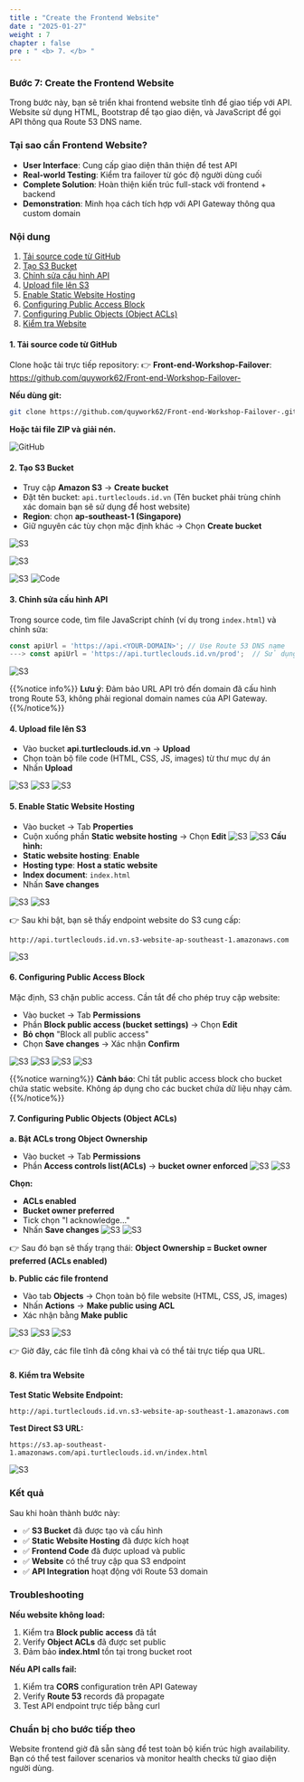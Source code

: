 ```yaml
---
title : "Create the Frontend Website"
date : "2025-01-27" 
weight : 7
chapter : false
pre : " <b> 7. </b> "
---
```


### Bước 7: Create the Frontend Website

Trong bước này, bạn sẽ triển khai frontend website tĩnh để giao tiếp với API. Website sử dụng HTML, Bootstrap để tạo giao diện, và JavaScript để gọi API thông qua Route 53 DNS name.

### Tại sao cần Frontend Website?

- **User Interface**: Cung cấp giao diện thân thiện để test API
- **Real-world Testing**: Kiểm tra failover từ góc độ người dùng cuối
- **Complete Solution**: Hoàn thiện kiến trúc full-stack với frontend + backend
- **Demonstration**: Minh họa cách tích hợp với API Gateway thông qua custom domain

### Nội dung


1. [Tải source code từ GitHub](#2-tải-source-code-từ-github)
2. [Tạo S3 Bucket](#1-tạo-s3-bucket)
3. [Chỉnh sửa cấu hình API](#3-chỉnh-sửa-cấu-hình-api)
4. [Upload file lên S3](#4-upload-file-lên-s3)
5. [Enable Static Website Hosting](#5-enable-static-website-hosting)
6. [Configuring Public Access Block](#6-configuring-public-access-block)
7. [Configuring Public Objects (Object ACLs)](#7-configuring-public-objects-object-acls)
8. [Kiểm tra Website](#8-kiểm-tra-website)

#### 1. Tải source code từ GitHub

Clone hoặc tải trực tiếp repository:
👉 **Front-end-Workshop-Failover**: https://github.com/quywork62/Front-end-Workshop-Failover-

**Nếu dùng git:**
```bash
git clone https://github.com/quywork62/Front-end-Workshop-Failover-.git
```

**Hoặc tải file ZIP và giải nén.**

![GitHub](/images/7/1.png?featherlight=false&width=90pc)
#### 2. Tạo S3 Bucket

- Truy cập **Amazon S3** → **Create bucket**
- Đặt tên bucket: ```api.turtleclouds.id.vn``` (Tên bucket phải trùng chính xác domain bạn sẽ sử dụng để host website)
- **Region**: chọn **ap-southeast-1 (Singapore)**
- Giữ nguyên các tùy chọn mặc định khác → Chọn **Create bucket**

![S3](/images/7/2.1.png?featherlight=false&width=90pc)

![S3](/images/7/3.png?featherlight=false&width=90pc)


![S3](/images/7/4.png?featherlight=false&width=90pc)
![Code](/images/7/5.png?featherlight=false&width=90pc)

#### 3. Chỉnh sửa cấu hình API

Trong source code, tìm file JavaScript chính (ví dụ  trong `index.html`) và chỉnh sửa:

```javascript
const apiUrl = 'https://api.<YOUR-DOMAIN>'; // Use Route 53 DNS name
---> const apiUrl = 'https://api.turtleclouds.id.vn/prod';  // Sử dụng Route 53 DNS name trỏ đến API Gateway
```

![S3](/images/7/2.png?featherlight=false&width=90pc)


{{%notice info%}}
**Lưu ý**: Đảm bảo URL API trỏ đến domain đã cấu hình trong Route 53, không phải regional domain names của API Gateway.
{{%/notice%}}

#### 4. Upload file lên S3

- Vào bucket **api.turtleclouds.id.vn** → **Upload**
- Chọn toàn bộ file code (HTML, CSS, JS, images) từ thư mục dự án
- Nhấn **Upload**

![S3](/images/7/6.png?featherlight=false&width=90pc)
![S3](/images/7/7.png?featherlight=false&width=90pc)
![S3](/images/7/8.png?featherlight=false&width=90pc)

#### 5. Enable Static Website Hosting

- Vào bucket → Tab **Properties**
- Cuộn xuống phần **Static website hosting** → Chọn **Edit**
![S3](/images/7/9.png?featherlight=false&width=90pc)
![S3](/images/7/10.png?featherlight=false&width=90pc)
**Cấu hình:**
- **Static website hosting**: **Enable**
- **Hosting type**: **Host a static website**
- **Index document**: ```index.html```
- Nhấn **Save changes**

![S3](/images/7/11.png?featherlight=false&width=90pc)
![S3](/images/7/12.png?featherlight=false&width=90pc)

👉 Sau khi bật, bạn sẽ thấy endpoint website do S3 cung cấp:
```
http://api.turtleclouds.id.vn.s3-website-ap-southeast-1.amazonaws.com
```

![S3](/images/7/13.png?featherlight=false&width=90pc)

#### 6. Configuring Public Access Block

Mặc định, S3 chặn public access. Cần tắt để cho phép truy cập website:

- Vào bucket → Tab **Permissions**
- Phần **Block public access (bucket settings)** → Chọn **Edit**
- **Bỏ chọn** "Block all public access"
- Chọn **Save changes** → Xác nhận **Confirm**

![S3](/images/7/14.png?featherlight=false&width=90pc)
![S3](/images/7/15.png?featherlight=false&width=90pc)
![S3](/images/7/16.png?featherlight=false&width=90pc)
![S3](/images/7/17.png?featherlight=false&width=90pc)

{{%notice warning%}}
**Cảnh báo**: Chỉ tắt public access block cho bucket chứa static website. Không áp dụng cho các bucket chứa dữ liệu nhạy cảm.
{{%/notice%}}

#### 7. Configuring Public Objects (Object ACLs)

**a. Bật ACLs trong Object Ownership**

- Vào bucket → Tab **Permissions**
- Phần **Access controls list(ACLs)** → **bucket owner enforced**
![S3](/images/7/18.png?featherlight=false&width=90pc)
![S3](/images/7/19.png?featherlight=false&width=90pc)

**Chọn:**
- **ACLs enabled**
- **Bucket owner preferred**
- Tick chọn "I acknowledge..."
- Nhấn **Save changes**
![S3](/images/7/20.png?featherlight=false&width=90pc)
![S3](/images/7/21.png?featherlight=false&width=90pc)


👉 Sau đó bạn sẽ thấy trạng thái: **Object Ownership = Bucket owner preferred (ACLs enabled)**

**b. Public các file frontend**

- Vào tab **Objects** → Chọn toàn bộ file website (HTML, CSS, JS, images)
- Nhấn **Actions** → **Make public using ACL**
- Xác nhận bằng **Make public**

![S3](/images/7/22.png?featherlight=false&width=90pc)
![S3](/images/7/23.png?featherlight=false&width=90pc)
![S3](/images/7/24.png?featherlight=false&width=90pc)


👉 Giờ đây, các file tĩnh đã công khai và có thể tải trực tiếp qua URL.

#### 8. Kiểm tra Website

**Test Static Website Endpoint:**
```
http://api.turtleclouds.id.vn.s3-website-ap-southeast-1.amazonaws.com
```

**Test Direct S3 URL:**
```
https://s3.ap-southeast-1.amazonaws.com/api.turtleclouds.id.vn/index.html
```

![S3](/images/7/25.png?featherlight=false&width=90pc)



### Kết quả

Sau khi hoàn thành bước này:

- ✅ **S3 Bucket** đã được tạo và cấu hình
- ✅ **Static Website Hosting** đã được kích hoạt
- ✅ **Frontend Code** đã được upload và public
- ✅ **Website** có thể truy cập qua S3 endpoint
- ✅ **API Integration** hoạt động với Route 53 domain

### Troubleshooting

**Nếu website không load:**
1. Kiểm tra **Block public access** đã tắt
2. Verify **Object ACLs** đã được set public
3. Đảm bảo **index.html** tồn tại trong bucket root

**Nếu API calls fail:**
1. Kiểm tra **CORS** configuration trên API Gateway
2. Verify **Route 53** records đã propagate
3. Test API endpoint trực tiếp bằng curl

### Chuẩn bị cho bước tiếp theo

Website frontend giờ đã sẵn sàng để test toàn bộ kiến trúc high availability. Bạn có thể test failover scenarios và monitor health checks từ giao diện người dùng.